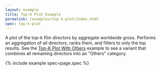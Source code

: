 ```yaml
---
layout: example
title: Top-K Plot Example
permalink: /examples/top-k-plot/index.html
spec: top-k-plot
---
```


A plot of the top-k film directors by aggregate worldwide gross. Performs an aggregation of all directors, ranks them, and filters to only the top results. See the [Top-K Plot With Others](../top-k-plot-with-others/) example to see a variant that combines all remaining directors into an "Others" category.

{% include example spec=page.spec %}
